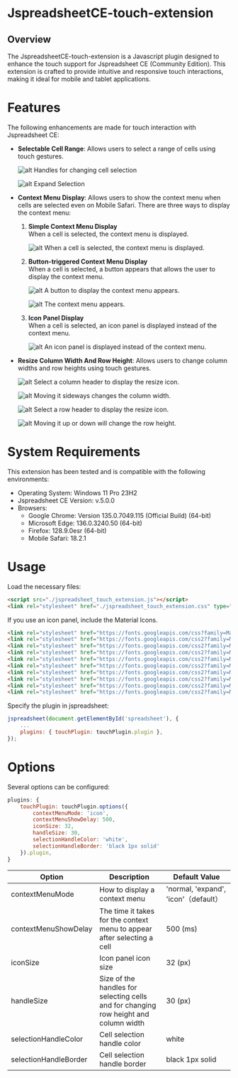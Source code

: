 # JspreadsheetCE-touch-extension
## Overview
The JspreadsheetCE-touch-extension is a Javascript plugin designed to enhance the touch support for Jspreadsheet CE (Community Edition). This extension is crafted to provide intuitive and responsive touch interactions, making it ideal for mobile and tablet applications.

# Features
The following enhancements are made for touch interaction with Jspreadsheet CE:
* **Selectable Cell Range**: Allows users to select a range of cells using touch gestures.

  ![alt Handles for changing cell selection](images/image1.png "Handles for changing cell selection")

  ![alt Expand Selection](images/image2.png "Expand Selection")

* **Context Menu Display**: Allows users to show the context menu when cells are selected even on Mobile Safari. There are three ways to display the context menu:
  1. **Simple Context Menu Display**  
   When a cell is selected, the context menu is displayed.

     ![alt When a cell is selected, the context menu is displayed.](images/image3.png "When a cell is selected, the context menu is displayed.")

  2. **Button-triggered Context Menu Display**  
   When a cell is selected, a button appears that allows the user to display the context menu.
  
     ![alt A button to display the context menu appears.](images/image4.png "A button to display the context menu appears.")

     ![alt The context menu appears.](images/image5.png "The context menu appears.")

  3. **Icon Panel Display**  
   When a cell is selected, an icon panel is displayed instead of the context menu.

     ![alt An icon panel is displayed instead of the context menu.](images/image6.png "An icon panel is displayed instead of the context menu.")

* **Resize Column Width And Row Height**: Allows users to change column widths and row heights using touch gestures.

  ![alt Select a column header to display the resize icon.](images/image7.png "Select a column header to display the resize icon.")

  ![alt Moving it sideways changes the column width.](images/image8.png "Moving it sideways changes the column width.")

  ![alt Select a row header to display the resize icon.](images/image9.png "Select a row header to display the resize icon.")

  ![alt Moving it up or down will change the row height.](images/image10.png "Moving it up or down will change the row height.")

# System Requirements
This extension has been tested and is compatible with the following environments:
* Operating System: Windows 11 Pro 23H2
* Jspreadsheet CE Version: v.5.0.0
* Browsers:
  * Google Chrome: Version 135.0.7049.115 (Official Build) (64-bit)
  * Microsoft Edge: 136.0.3240.50 (64-bit)
  * Firefox: 128.9.0esr (64-bit)
  * Mobile Safari: 18.2.1

# Usage
Load the necessary files:
```html
<script src="./jspreadsheet_touch_extension.js"></script>
<link rel="stylesheet" href="./jspreadsheet_touch_extension.css" type="text/css" />
```

If you use an icon panel, include the Material Icons.
```html
<link rel="stylesheet" href="https://fonts.googleapis.com/css?family=Material+Icons" />
<link rel="stylesheet" href="https://fonts.googleapis.com/css2?family=Material+Symbols+Outlined:opsz,wght,FILL,GRAD@20..48,100..700,0..1,-50..200&icon_names=add_column_left" />
<link rel="stylesheet" href="https://fonts.googleapis.com/css2?family=Material+Symbols+Outlined:opsz,wght,FILL,GRAD@20..48,100..700,0..1,-50..200&icon_names=add_column_right" />
<link rel="stylesheet" href="https://fonts.googleapis.com/css2?family=Material+Symbols+Outlined:opsz,wght,FILL,GRAD@20..48,100..700,0..1,-50..200&icon_names=cell_merge" />
<link rel="stylesheet" href="https://fonts.googleapis.com/css2?family=Material+Symbols+Outlined:opsz,wght,FILL,GRAD@20..48,100..700,0..1,-50..200&icon_names=edit_square" />
<link rel="stylesheet" href="https://fonts.googleapis.com/css2?family=Material+Symbols+Outlined:opsz,wght,FILL,GRAD@20..48,100..700,0..1,-50..200&icon_names=sort" />
<link rel="stylesheet" href="https://fonts.googleapis.com/css2?family=Material+Symbols+Outlined:opsz,wght,FILL,GRAD@20..48,100..700,0..1,-50..200&icon_names=segment" />
<link rel="stylesheet" href="https://fonts.googleapis.com/css2?family=Material+Symbols+Outlined:opsz,wght,FILL,GRAD@20..48,100..700,0..1,-50..200&icon_names=add_row_above" />
<link rel="stylesheet" href="https://fonts.googleapis.com/css2?family=Material+Symbols+Outlined:opsz,wght,FILL,GRAD@20..48,100..700,0..1,-50..200&icon_names=add_row_below" />
<link rel="stylesheet" href="https://fonts.googleapis.com/css2?family=Material+Symbols+Outlined:opsz,wght,FILL,GRAD@20..48,100..700,0..1,-50..200&icon_names=variable_remove" />
```

Specify the plugin in jspreadsheet:
```javascript
jspreadsheet(document.getElementById('spreadsheet'), {
    ...
    plugins: { touchPlugin: touchPlugin.plugin },
});
```

# Options
Several options can be configured:
```javascript
plugins: {
    touchPlugin: touchPlugin.options({
		contextMenuMode: 'icon',
		contextMenuShowDelay: 500,
		iconSize: 32,
		handleSize: 30,
		selectionHandleColor: 'white',
		selectionHandleBorder: 'black 1px solid'
    }).plugin,
}
```

| Option | Description | Default Value |
|----------|-------------|------|
| contextMenuMode | How to display a context menu | 'normal, 'expand', 'icon'（default） |
| contextMenuShowDelay | The time it takes for the context menu to appear after selecting a cell | 500 (ms) |
| iconSize | Icon panel icon size | 32 (px) |
| handleSize | Size of the handles for selecting cells and for changing row height and column width | 30 (px) |
| selectionHandleColor | Cell selection handle color | white |
| selectionHandleBorder | Cell selection handle border | black 1px solid |

